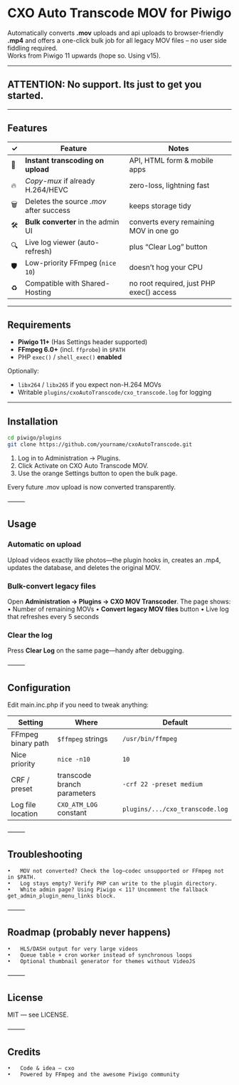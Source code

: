 # CXO Auto Transcode MOV for Piwigo

Automatically converts **.mov** uploads and api uploads to browser-friendly **.mp4** and
offers a one-click bulk job for all legacy MOV files – no user side fiddling required.  
Works from Piwigo 11 upwards (hope so. Using v15).

---

## ATTENTION: No support. Its just to get you started.

---

## Features
| ✓ | Feature | Notes |
|---|---------|-------|
| 🚀 | **Instant transcoding on upload** | API, HTML form & mobile apps |
| 🔥 | *Copy-mux* if already H.264/HEVC | zero-loss, lightning fast |
| 🗑️ | Deletes the source *.mov* after success | keeps storage tidy |
| 🛠 | **Bulk converter** in the admin UI | converts every remaining MOV in one go |
| 🔍 | Live log viewer (auto-refresh) | plus “Clear Log” button |
| 🛡 | Low-priority FFmpeg (`nice 10`) | doesn’t hog your CPU |
| ♻️ | Compatible with Shared-Hosting | no root required, just PHP exec() access |

---

## Requirements
* **Piwigo 11+** (Has Settings header supported)  
* **FFmpeg 6.0+** (incl. `ffprobe`) in `$PATH`
* PHP `exec()` / `shell_exec()` **enabled**

Optionally:
* `libx264` / `libx265` if you expect non-H.264 MOVs
* Writable `plugins/cxoAutoTranscode/cxo_transcode.log` for logging

---

## Installation

```bash
cd piwigo/plugins
git clone https://github.com/yourname/cxoAutoTranscode.git
```

1.	Log in to Administration → Plugins.
2.	Click Activate on CXO Auto Transcode MOV.
3.	Use the orange Settings button to open the bulk page.

Every future .mov upload is now converted transparently.

⸻

## Usage

### Automatic on upload

Upload videos exactly like photos—the plugin hooks in, creates an .mp4, updates the database, and deletes the original MOV.

### Bulk-convert legacy files

Open **Administration → Plugins → CXO MOV Transcoder**.
The page shows:
	•	Number of remaining MOVs
	•	**Convert legacy MOV files** button
	•	Live log that refreshes every 5 seconds

### Clear the log

Press **Clear Log** on the same page—handy after debugging.

⸻

## Configuration

Edit main.inc.php if you need to tweak anything:

| Setting              | Where                       | Default                      |
|----------------------|-----------------------------|------------------------------|
| FFmpeg binary path   | `$ffmpeg` strings           | `/usr/bin/ffmpeg`            |
| Nice priority        | `nice -n10`                 | `10`                         |
| CRF / preset         | transcode branch parameters | `-crf 22 -preset medium`     |
| Log file location    | `CXO_ATM_LOG` constant      | `plugins/.../cxo_transcode.log` |

⸻

## Troubleshooting

	•	MOV not converted? Check the log—codec unsupported or FFmpeg not in $PATH.
	•	Log stays empty? Verify PHP can write to the plugin directory.
	•	White admin page? Using Piwigo < 11? Uncomment the fallback get_admin_plugin_menu_links block.

⸻

## Roadmap (probably never happens)

	•	HLS/DASH output for very large videos
	•	Queue table + cron worker instead of synchronous loops
	•	Optional thumbnail generator for themes without VideoJS

⸻

## License

MIT — see LICENSE.

⸻

## Credits

	•	Code & idea — cxo
	•	Powered by FFmpeg and the awesome Piwigo community
